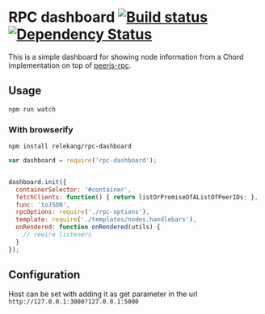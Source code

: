 # RPC dashboard [![Build status](https://ci.frigg.io/relekang/rpc-dashboard.svg)](https://ci.frigg.io/relekang/rpc-dashboard/last/) [![Dependency Status](https://david-dm.org/relekang/rpc-dashboard.svg)](https://david-dm.org/relekang/rpc-dashboard)

This is a simple dashboard for showing node information from a Chord
implementation on top of [peerjs-rpc](https://github.com/relekang/peerjs-rpc).

## Usage
```
npm run watch
```

### With browserify
```
npm install relekang/rpc-dashboard
```

```javascript
var dashboard = require('rpc-dashboard');


dashboard.init({
  containerSelector: '#container',
  fetchClients: function() { return listOrPromiseOfAListOfPeerIDs; },
  func: 'toJSON',
  rpcOptions: require('./rpc-options'),
  template: require('./templates/nodes.handlebars'),
  onRendered: function onRendered(utils) {
    // rewire listeners
  }
});

```

## Configuration
Host can be set with adding it as get parameter in the url
`http://127.0.0.1:3000?127.0.0.1:5000`
